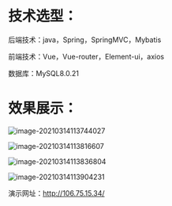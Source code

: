 # 技术选型：

后端技术：java，Spring，SpringMVC，Mybatis

前端技术：Vue，Vue-router，Element-ui，axios

数据库：MySQL8.0.21

# 效果展示：

![image-20210314113744027](https://gitee.com/mochen2020/picture-warehouse/raw/master/img/image-20210314113744027.png)

![image-20210314113816607](https://gitee.com/mochen2020/picture-warehouse/raw/master/img/image-20210314113816607.png)

![image-20210314113836804](https://gitee.com/mochen2020/picture-warehouse/raw/master/img/image-20210314113836804.png)

![image-20210314113904231](https://gitee.com/mochen2020/picture-warehouse/raw/master/img/image-20210314113904231.png)

演示网址：http://106.75.15.34/